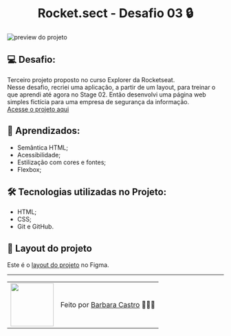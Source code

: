 <h1 align="center">Rocket.sect - Desafio 03 🔒</h1>
 
 <img src="Desafio01/images/preview.jpg" alt="preview do projeto"/>
 
 <h2>💻 Desafio:</h2>
 <p>
   Terceiro projeto proposto no curso Explorer da Rocketseat.
   </br>
   Nesse desafio, recriei uma aplicação, a partir de um layout, para treinar o que aprendi até agora no Stage 02.
   Então desenvolvi uma página web simples fictícia para uma empresa de segurança da informação.
   </br>
   <a href="https://rocketsectdev.netlify.app/">
     Acesse o projeto aqui
   </a>
 </p>

<h2>🤯 Aprendizados:</h2>
<ul>
  <li>Semântica HTML;</li>
  <li>Acessibilidade;</li>
  <li>Estilização com cores e fontes;</li>
  <li>Flexbox;</li>
</ul>

<h2>🛠 Tecnologias utilizadas no Projeto:</h2>
<ul>
  <li>HTML;</li>
  <li>CSS;</li>
  <li>Git e GitHub.</li>
</ul>

<h2>🎨 Layout do projeto</h2>
<p>
  Este é o <a href="https://www.figma.com/file/yz0tiRmBP3vwcHFb3w2sZs/Explorer-(Copy)?node-id=0-1&t=IQbzaWniwac4CB8n-0">layout do projeto</a> no Figma.
</p>

---

<table align="center">
  <tr>
    <td>
      <img src="https://github.com/barbcastro.png" width="100px" />
    </td>
    <td>
      Feito por <a href="https://github.com/barbcastro">Barbara Castro</a> 🙋🏽‍♀️
    </td>
  </tr>
</table>
